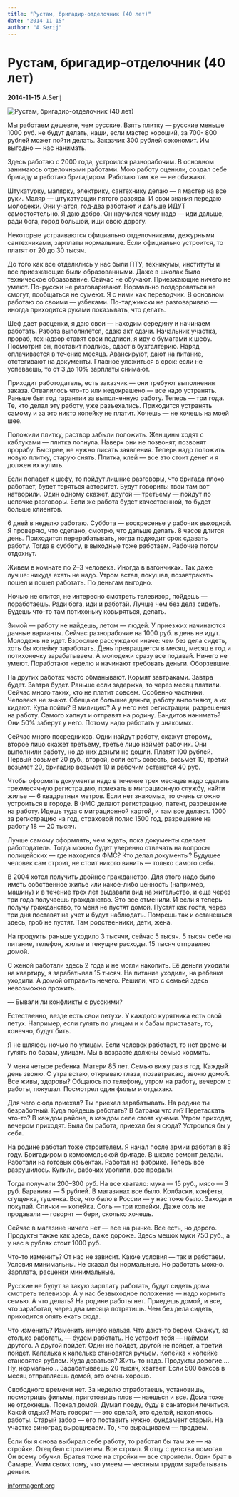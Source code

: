 ```yaml
---
title: "Рустам, бригадир-отделочник (40 лет)"
date: "2014-11-15"
author: "A.Serij"
---
```


# Рустам, бригадир-отделочник (40 лет)

**2014-11-15** A.Serij

![Рустам, бригадир-отделочник (40 лет)](http://dudarev.info/images/otdelochnie_rabotil1.jpg)

Мы работаем дешевле, чем русские. Взять плитку — русские меньше 1000 руб. не будут делать, наши, если мастер хороший, за 700- 800 рублей может пойти делать. Заказчик 300 рублей сэкономит. Им выгодно — нас нанимать.

Здесь работаю с 2000 года, устроился разнорабочим. В основном занимаюсь отделочными работами. Мою работу оценили, создал себе бригаду и работаю бригадиром. Работаю там же — не обижают.

Штукатурку, малярку, электрику, сантехнику делаю — я мастер на все руки. Маляр — штукатурщик пятого разряда. И свои знания передаю молодежи. Они учатся, год-два работают и дальше ИДУТ самостоятельно. Я даю добро. Он научился чему надо — иди дальше, ради бога, город большой, ищи свою дорогу.

Некоторые устраиваются официально отделочниками, дежурными сантехниками, зарплаты нормальные. Если официально устроится, то платят от 20 до 30 тысяч.

До того как все отделились у нас были ПТУ, техникумы, институты и все приезжающие были образованными. Даже в школах было техническое образование. Сейчас не обучают. Приезжающие ничего не умеют. По-русски не разговаривают. Нормально поздороваться не смогут, пообщаться не сумеют. Я с ними как переводчик. В основном работаю со своими — узбеками. По-таджикски не разговариваю — иногда приходится руками показывать, что делать.

Шеф дает расценки, я даю свои — находим середину и начинаем работать. Работа выполняется, сдаю акт сдачи. Начальник участка, прораб, технадзор ставят свои подписи, я иду с бумагами к шефу. Посмотрит он, поставит подпись, сдаст в бухгалтерию. Наряд оплачивается в течение месяца. Авансируют, дают на питание, отстегивают на документы. Главное уложиться в срок: если не успеваешь, то от 3 до 10% зарплаты снимают.

Приходит работодатель, есть заказчик — они требуют выполнения заказа. Отвалилось что-то или недокрашено — все надо устранять. Раньше был год гарантии за выполненную работу. Теперь — три года. Те, кто делал эту работу, уже разъехались. Приходится устранять самому и за это никто копейку не платит. Хочешь — не хочешь на моей шее.

Положили плитку, раствор забыли положить. Женщины ходят с каблуками — плитка лопнула. Наверх они не позвонят, позвонят прорабу. Быстрее, не нужно писать заявления. Теперь надо положить новую плитку, старую снять. Плитка, клей — все это стоит денег и я должен их купить.

Если попадет к шефу, то пойдут лишние разговоры, что бригада плохо работает, будет теряться авторитет. Будут говорить: твои там вот натворили. Один одному скажет, другой — третьему — пойдут по цепочке разговоры. Если же работа будет качественной, то будет больше клиентов.

6 дней в неделю работаю. Суббота — воскресенье у рабочих выходной. Я проверяю, что сделано, смотрю, что дальше делать. 8 часов длится день. Приходится перерабатывать, когда подходит срок сдавать работу. Тогда в субботу, в выходные тоже работаем. Рабочие потом отдохнут.

Живем в комнате по 2–3 человека. Иногда в вагончиках. Так даже лучше: никуда ехать не надо. Утром встал, покушал, позавтракать пошел и пошел работать. По деньгам выгодно.

Ночью не спится, не интересно смотреть телевизор, пойдешь — поработаешь. Ради бога, иди и работай. Лучше чем без дела сидеть. Будешь что-то там потихоньку ковыряться, делать.

Зимой — работу не найдешь, летом — людей. У приезжих начинаются дачные варианты. Сейчас разнорабочие на 1000 руб. в день не идут. Молодежь не идет. Взрослые рассуждают иначе: чем без дела сидеть, хоть бы копейку заработать. День превращается в месяц, месяц в год и потихонечку зарабатываем. А молодежи сразу все подавай. Ничего не умеют. Поработают неделю и начинают требовать деньги. Оборзевшие.

На других работах часто обманывают. Кормят завтраками. Завтра будет. Завтра будет. Раньше если задержка, то через месяц платили. Сейчас много таких, кто не платит совсем. Особенно частники. Человека не знают. Обещают большие деньги, работу выполняют, а их кидают. Куда пойти? В милицию? А у него нет регистрации, разрешения на работу. Самого хапнут и отправят на родину. Бандитов нанимать? Они 50% заберут у него. Потому надо работать у знакомых.

Сейчас много посредников. Одни найдут работу, скажут второму, второе лицо скажет третьему, третье лицо наймет рабочих. Они выполнили работу, но до них деньги не дошли. Платят 100 рублей. Первый возьмет 20 руб., второй, если есть совесть, возьмет 10, третий возьмет 20, бригадир возьмет 10 и рабочим останется 40 руб.

Чтобы оформить документы надо в течение трех месяцев надо сделать трехмесячную регистрацию, приехать в миграционную службу, найти жилье — 6 квадратных метров. Если нет знакомых, то очень сложно устроиться в городе. В ФМС делают регистрацию, патент, разрешение на работу. Идешь туда с миграционной картой, и там все делают. 1000 за регистрацию на год, страховой полис 1500 год, разрешение на работу 18 — 20 тысяч.

Лучше самому оформлять, чем ждать, пока документы сделает работодатель. Тогда можно будет уверенно отвечать на вопросы полицейских — где находится ФМС? Кто делал документы? Будущее человек сам строит, не стоит никого винить — только самого себя.

В 2004 хотел получить двойное гражданство. Для этого надо было иметь собственное жилье или какое-либо ценность (например, машину) и в течение трех лет выдавали вид на жительство, и еще через три года получаешь гражданство. Это все отменили. И если я теперь получу гражданство, то меня не пустят домой. Пустят как гостя, через три дня поставят на учет и будут наблюдать. Помрешь так и останешься здесь, гроб не пустят. Там родственники, дети, жена.

На продукты раньше уходило 3 тысячи, сейчас 5 тысяч. 5 тысяч себе на питание, телефон, жилье и текущие расходы. 15 тысяч отправляю домой.

С женой работали здесь 2 года и не могли накопить. Её деньги уходили на квартиру, я зарабатывал 15 тысяч. На питание уходили, на ребенка уходили. А домой отправить нечего. Решили, что с семьей здесь невозможно прожить.

— Бывали ли конфликты с русскими?

Естественно, везде есть свои петухи. У каждого курятника есть свой петух. Например, если гулять по улицам и к бабам приставать, то, конечно, будут бить.

Я не шляюсь ночью по улицам. Если человек работает, то нет времени гулять по барам, улицам. Мы в возрасте должны семью кормить.

У меня четыре ребенка. Матери 85 лет. Семью вижу раз в год. Каждый день звоню. С утра встаю, открываю глаза, позавтракаю, звоню домой. Все живы, здоровы? Общаюсь по телефону, утром на работу, вечером с работы, покушал. Посмотрел один фильм и отдыхаю.

Для чего сюда приехал? Ты приехал зарабатывать. На родине ты безработный. Куда пойдешь работать? В батраки что ли? Перетаскать что-то? В каждом районе, в каждом селе стоят кучами. Утром приходят, вечером приходят. Была бы работа, приехал бы я сюда? Устроился бы у себя.

На родине работал тоже строителем. Я начал после армии работал в 85 году. Бригадиром в комсомольской бригаде. В школе ремонт делали. Работали на готовых объектах. Работал на фабрике. Теперь все разрушилось. Купили, рабочих уволили, все продали.

Тогда получали 200–300 руб. На все хватало: мука — 15 руб., мясо — 3 руб. Баранина — 5 рублей. В магазинах все было. Колбаски, конфеты, сгущенка, тушенка. Все, что было в России — у нас тоже было. Заходи и покупай. Спички — копейка. Соль — три копейки. Даже соль не продавали — говорят — бери, сколько хочешь.

Сейчас в магазине ничего нет — все на рынке. Все есть, но дорого. Продукты также как здесь, даже дороже. Здесь мешок муки 750 руб., а у нас в рублях стоит 1000 руб.

Что-то изменить? От нас не зависит. Какие условия — так и работаем. Условия минимальны. Не сказал бы нормальные. Но работать можно. Зарплата, расценки минимальные.

Русские не будут за такую зарплату работать, будут сидеть дома смотреть телевизор. А у нас безвыходное положение — надо кормить семью. А что делать? На родине работы нет. Приедешь домой, и все, что заработал, через два месяца потратишь. Чем без дела сидеть, приходится опять ехать сюда.

Что изменить? Изменить ничего нельзя. Что дают-то берем. Скажут, за столько работать, — будем работать. Не устроит тебя — наймем другого. А другой пойдет. Один не пойдет, другой не пойдет, а третий пойдет. Капелька к капельке становятся ручьем. Копейка к копейке становятся рублем. Куда деваться? Жить-то надо. Продукты дорогие…. Ну, нормально… Зарабатываешь 20 тысяч, хватает. Если 500 баксов в месяц отправляешь домой, это очень хорошо.

Свободного времени нет. За неделю отработаешь, установишь, посмотришь фильмы, приготовишь плов — наешься и все. Дома тоже не отдохнешь. Поехал домой. Думал поеду, буду в санатории лечиться. Какой отдых? Мать говорит — это сделай, это сделай, накопилось работы. Старый забор — его поставить нужно, фундамент старый. На участке виноград выращиваем. То, что выращиваем — продаем.

Если бы я снова выбирал себе работу, то работал бы там же — на стройке. Отец был строителем. Все строил. Я отцу с детства помогал. Он всему обучил. Братья тоже на стройки — все строители. Один брат в Самаре. Учим своих тому, что умеем — честным трудом зарабатывать деньги.

[informagent.org](http://www.informagent.org/?p=389)